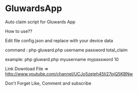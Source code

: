 # GluwardsApp
Auto claim script for Gluwards App

How to use??

Edit file config.json and replace with your device data

command :
php gluward.php username password total_claim

example:
php gluward.php myusername mypassword 10

Link Download File => http://www.youtube.com/channel/UCJo5zejeh45Ii27pjQ5KBNw

Don't Forget Like, Comment and subscribe
